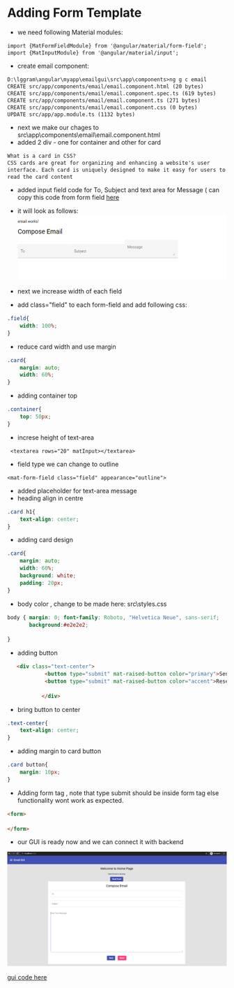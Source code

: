 
# Adding Form Template

- we need following Material modules: 
```text
import {MatFormFieldModule} from '@angular/material/form-field';
import {MatInputModule} from '@angular/material/input';

```

- create email component:
```text
D:\lggram\angular\myapp\emailgui\src\app\components>ng g c email 
CREATE src/app/components/email/email.component.html (20 bytes)
CREATE src/app/components/email/email.component.spec.ts (619 bytes)
CREATE src/app/components/email/email.component.ts (271 bytes)     
CREATE src/app/components/email/email.component.css (0 bytes)      
UPDATE src/app/app.module.ts (1132 bytes)
```

- next we make our chages to src\app\components\email\email.component.html
- added 2 div - one for container and other for card
```text
What is a card in CSS?
CSS cards are great for organizing and enhancing a website's user interface. Each card is uniquely designed to make it easy for users to read the card content
```

- added input field code for To, Subject and text area for Message ( can copy this code from form field [here](https://material.angular.io/components/form-field/overview)

- it will look as follows: 
![img.png](../images/1.6.4.1.png)
- next we increase width of each field
- add class="field"  to each form-field and add following css:
```css
.field{
    width: 100%;
}
```
- reduce card width and use margin 
```css
.card{
    margin: auto;
    width: 60%;
}
```

- adding container top
```css
.container{
    top: 50px;
}
```

- increse height of text-area
```text
 <textarea rows="20" matInput></textarea>
```

- field type we can change to outline 
```text
<mat-form-field class="field" appearance="outline">
```

- added placeholder for text-area message 
- heading align in centre
```css
.card h1{
    text-align: center;
}

```

- adding card design 
```css
.card{
    margin: auto;
    width: 60%;
    background: white;
    padding: 20px;
}
```

- body color , change to be made here: src\styles.css
```css
body { margin: 0; font-family: Roboto, "Helvetica Neue", sans-serif;
       background:#e2e2e2;
    
}

```

- adding button 
```html
   <div class="text-center"> 
            <button type="submit" mat-raised-button color="primary">Send</button>
            <button type="submit" mat-raised-button color="accent">Reset</button>
           
           </div>
```

- bring button to center
```css
.text-center{
    text-align: center;
}
```

- adding margin to card button
```css
.card button{
    margin: 10px;
}
```

- Adding form tag , note that type submit should be inside form tag else functionality wont work as expected. 
```html
<form>
    
</form>
```


- our GUI is ready now and we can connect it with backend

![img.png](../images/1.6.4.2.png)

[gui code here](https://github.com/sample-projects-only/emailgui/tree/5.1)
